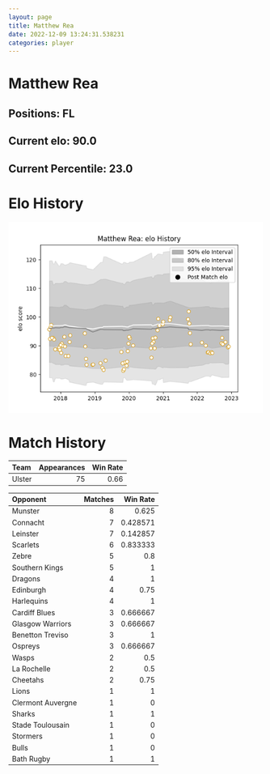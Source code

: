 ```yaml
---  
layout: page  
title: Matthew Rea  
date: 2022-12-09 13:24:31.538231  
categories: player  
---
```

# Matthew Rea

## Positions: FL

## Current elo: 90.0

## Current Percentile: 23.0

# Elo History


![elo history](history_MatthewRea.png)
# Match History


| Team   |   Appearances |   Win Rate |
|:-------|--------------:|-----------:|
| Ulster |            75 |       0.66 |

| Opponent          |   Matches |   Win Rate |
|:------------------|----------:|-----------:|
| Munster           |         8 |   0.625    |
| Connacht          |         7 |   0.428571 |
| Leinster          |         7 |   0.142857 |
| Scarlets          |         6 |   0.833333 |
| Zebre             |         5 |   0.8      |
| Southern Kings    |         5 |   1        |
| Dragons           |         4 |   1        |
| Edinburgh         |         4 |   0.75     |
| Harlequins        |         4 |   1        |
| Cardiff Blues     |         3 |   0.666667 |
| Glasgow Warriors  |         3 |   0.666667 |
| Benetton Treviso  |         3 |   1        |
| Ospreys           |         3 |   0.666667 |
| Wasps             |         2 |   0.5      |
| La Rochelle       |         2 |   0.5      |
| Cheetahs          |         2 |   0.75     |
| Lions             |         1 |   1        |
| Clermont Auvergne |         1 |   0        |
| Sharks            |         1 |   1        |
| Stade Toulousain  |         1 |   0        |
| Stormers          |         1 |   0        |
| Bulls             |         1 |   0        |
| Bath Rugby        |         1 |   1        |